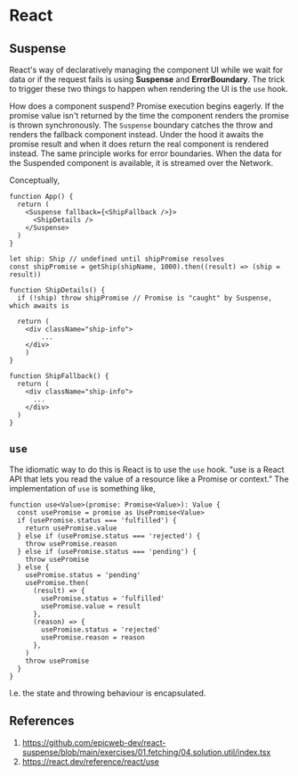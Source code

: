 # React

## Suspense

React's way of declaratively managing the component UI while we wait for data or if the request fails is using **Suspense** and **ErrorBoundary**. The trick to trigger these two things to happen when rendering the UI is the `use` hook.

How does a component suspend? Promise execution begins eagerly. If the promise value isn't returned by the time the component renders the promise is thrown synchronously. The `Suspense` boundary catches the throw and renders the fallback component instead. Under the hood it awaits the promise result and when it does return the real component is rendered instead. The same principle works for error boundaries. When the data for the Suspended component is available, it is streamed over the Network.

Conceptually,

```tsx
function App() {
  return (
    <Suspense fallback={<ShipFallback />}>
      <ShipDetails />
    </Suspense>
  )
}

let ship: Ship // undefined until shipPromise resolves
const shipPromise = getShip(shipName, 1000).then((result) => (ship = result))

function ShipDetails() {
  if (!ship) throw shipPromise // Promise is "caught" by Suspense, which awaits is

  return (
    <div className="ship-info">
        ...
    </div>
    )
}

function ShipFallback() {
  return (
    <div className="ship-info">
      ...
    </div>
  )
}
```

## `use`

The idiomatic way to do this is React is to use the `use` hook. "use is a React API that lets you read the value of a resource like a Promise or context." The implementation of `use` is something like,

```tsx
function use<Value>(promise: Promise<Value>): Value {
  const usePromise = promise as UsePromise<Value>
  if (usePromise.status === 'fulfilled') {
    return usePromise.value
  } else if (usePromise.status === 'rejected') {
    throw usePromise.reason
  } else if (usePromise.status === 'pending') {
    throw usePromise
  } else {
    usePromise.status = 'pending'
    usePromise.then(
      (result) => {
        usePromise.status = 'fulfilled'
        usePromise.value = result
      },
      (reason) => {
        usePromise.status = 'rejected'
        usePromise.reason = reason
      },
    )
    throw usePromise
  }
}
```

I.e. the state and throwing behaviour is encapsulated.

## References

1. <https://github.com/epicweb-dev/react-suspense/blob/main/exercises/01.fetching/04.solution.util/index.tsx>
2. <https://react.dev/reference/react/use>
